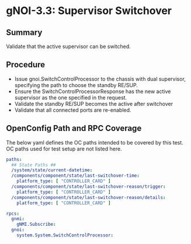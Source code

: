 # gNOI-3.3: Supervisor Switchover

## Summary

Validate that the active supervisor can be switched.

## Procedure

*   Issue gnoi.SwitchControlProcessor to the chassis with dual supervisor,
    specifying the path to choose the standby RE/SUP.
*   Ensure the SwitchControlProcessorResponse has the new active supervisor as
    the one specified in the request.
*   Validate the standby RE/SUP becomes the active after switchover
*   Validate that all connected ports are re-enabled.

## OpenConfig Path and RPC Coverage

The below yaml defines the OC paths intended to be covered by this test. OC
paths used for test setup are not listed here.

```yaml
paths:
  ## State Paths ##
  /system/state/current-datetime:
  /components/component/state/last-switchover-time:
    platform_type: [ "CONTROLLER_CARD" ]
  /components/component/state/last-switchover-reason/trigger:
    platform_type: [ "CONTROLLER_CARD" ]
  /components/component/state/last-switchover-reason/details:
    platform_type: [ "CONTROLLER_CARD" ]

rpcs:
  gnmi:
    gNMI.Subscribe:
  gnoi:
    system.System.SwitchControlProcessor:
```

